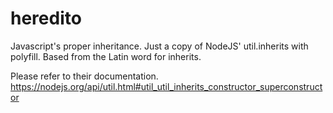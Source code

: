 # heredito
Javascript's proper inheritance. Just a copy of NodeJS' util.inherits with polyfill. Based from the Latin word for inherits.

Please refer to their documentation. https://nodejs.org/api/util.html#util_util_inherits_constructor_superconstructor
